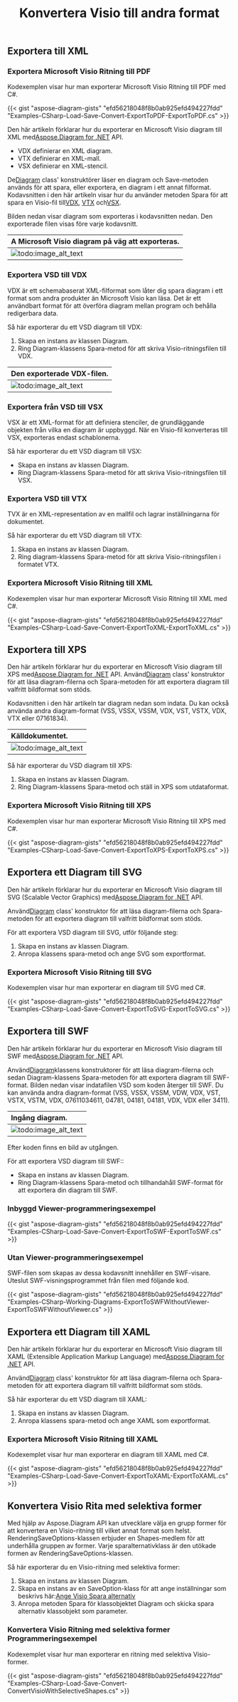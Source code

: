 ﻿---
title:  Konvertera Visio till andra format
linktitle:  Konvertera Visio till andra format
type: docs
weight: 40
url: /sv/net/convert-visio-to-other-files/
description: Det här ämnet visar hur du Aspose.Diagram tillåter att konvertera Visio till SVG, XPS, XML, XAML-format. Konvertera VSD, VSS, VDW, VST, VSDX, VSSX, VSTX, VSDM, VSTM,VSSM till SVG,XPS,XML-koder med några få,XAML-koder.
---
## **Exportera till XML**
### **Exportera Microsoft Visio Ritning till PDF**
Kodexemplen visar hur man exporterar Microsoft Visio Ritning till PDF med C#.

{{< gist "aspose-diagram-gists" "efd56218048f8b0ab925efd494227fdd" "Examples-CSharp-Load-Save-Convert-ExportToPDF-ExportToPDF.cs" >}}

 Den här artikeln förklarar hur du exporterar en Microsoft Visio diagram till XML med[Aspose.Diagram for .NET](http://www.aspose.com/.net/diagram-component.aspx) API.

- VDX definierar en XML diagram.
- VTX definierar en XML-mall.
- VSX definierar en XML-stencil.

 De[Diagram](http://www.aspose.com/api/net/diagram/aspose.diagram/diagram) class' konstruktörer läser en diagram och Save-metoden används för att spara, eller exportera, en diagram i ett annat filformat. Kodavsnitten i den här artikeln visar hur du använder metoden Spara för att spara en Visio-fil till[VDX](https://docs.aspose.com/diagram/net/save-visio-document/), [VTX](https://docs.aspose.com/diagram/net/save-visio-document/) och[VSX](https://docs.aspose.com/diagram/net/save-visio-document/).

Bilden nedan visar diagram som exporteras i kodavsnitten nedan. Den exporterade filen visas före varje kodavsnitt.

|**A Microsoft Visio diagram på väg att exporteras.**|
|:- |
|![todo:image_alt_text](how-to-convert-a-visio-diagram_3.png)|

### **Exportera VSD till VDX**
VDX är ett schemabaserat XML-filformat som låter dig spara diagram i ett format som andra produkter än Microsoft Visio kan läsa. Det är ett användbart format för att överföra diagram mellan program och behålla redigerbara data.

Så här exporterar du ett VSD diagram till VDX:

1. Skapa en instans av klassen Diagram.
1. Ring Diagram-klassens Spara-metod för att skriva Visio-ritningsfilen till VDX.

|**Den exporterade VDX-filen.**|
|:- |
|![todo:image_alt_text](how-to-convert-a-visio-diagram_4.png)|

### **Exportera från VSD till VSX**
VSX är ett XML-format för att definiera stenciler, de grundläggande objekten från vilka en diagram är uppbyggd. När en Visio-fil konverteras till VSX, exporteras endast schablonerna.

Så här exporterar du ett VSD diagram till VSX:

- Skapa en instans av klassen Diagram.
- Ring Diagram-klassens Spara-metod för att skriva Visio-ritningsfilen till VSX.
### **Exportera VSD till VTX**
TVX är en XML-representation av en mallfil och lagrar inställningarna för dokumentet.

Så här exporterar du ett VSD diagram till VTX:

1. Skapa en instans av klassen Diagram.
1. Ring diagram-klassens Spara-metod för att skriva Visio-ritningsfilen i formatet VTX.
### **Exportera Microsoft Visio Ritning till XML**
Kodexemplen visar hur man exporterar Microsoft Visio Ritning till XML med C#.

{{< gist "aspose-diagram-gists" "efd56218048f8b0ab925efd494227fdd" "Examples-CSharp-Load-Save-Convert-ExportToXML-ExportToXML.cs" >}}

## **Exportera till XPS**
 Den här artikeln förklarar hur du exporterar en Microsoft Visio diagram till XPS med[Aspose.Diagram for .NET](https://products.aspose.com/diagram/net/) API.
 Använd[Diagram](http://www.aspose.com/api/net/diagram/aspose.diagram/diagram) class' konstruktor för att läsa diagram-filerna och Spara-metoden för att exportera diagram till valfritt bildformat som stöds.

Kodavsnitten i den här artikeln tar diagram nedan som indata. Du kan också använda andra diagram-format (VSS, VSSX, VSSM, VDX, VST, VSTX, VDX, VTX eller 07161834).

|**Källdokumentet.**|
|:- |
|![todo:image_alt_text](how-to-convert-a-visio-diagram_5.png)|


Så här exporterar du VSD diagram till XPS:

1. Skapa en instans av klassen Diagram.
1. Ring Diagram-klassens Spara-metod och ställ in XPS som utdataformat.
### **Exportera Microsoft Visio Ritning till XPS**
Kodexemplen visar hur man exporterar Microsoft Visio Ritning till XPS med C#.

{{< gist "aspose-diagram-gists" "efd56218048f8b0ab925efd494227fdd" "Examples-CSharp-Load-Save-Convert-ExportToXPS-ExportToXPS.cs" >}}

## **Exportera ett Diagram till SVG**
Den här artikeln förklarar hur du exporterar en Microsoft Visio diagram till SVG (Scalable Vector Graphics) med[Aspose.Diagram for .NET](http://www.aspose.com/.net/diagram-component.aspx) API.

 Använd[Diagram](http://www.aspose.com/api/net/diagram/aspose.diagram/diagram) class' konstruktor för att läsa diagram-filerna och Spara-metoden för att exportera diagram till valfritt bildformat som stöds.

För att exportera VSD diagram till SVG, utför följande steg:

1. Skapa en instans av klassen Diagram.
1. Anropa klassens spara-metod och ange SVG som exportformat.
### **Exportera Microsoft Visio Ritning till SVG**
Kodexemplen visar hur man exporterar en diagram till SVG med C#.

{{< gist "aspose-diagram-gists" "efd56218048f8b0ab925efd494227fdd" "Examples-CSharp-Load-Save-Convert-ExportToSVG-ExportToSVG.cs" >}}
## **Exportera till SWF**
 Den här artikeln förklarar hur du exporterar en Microsoft Visio diagram till SWF med[Aspose.Diagram for .NET](http://www.aspose.com/.net/diagram-component.aspx) API.

 Använd[Diagram](http://www.aspose.com/api/net/diagram/aspose.diagram/diagram)klassens konstruktorer för att läsa diagram-filerna och sedan Diagram-klassens Spara-metoden för att exportera diagram till SWF-format. Bilden nedan visar indatafilen VSD som koden återger till SWF. Du kan använda andra diagram-format (VSS, VSSX, VSSM, VDW, VDX, VST, VSTX, VSTM, VDX, 07611034611, 04781, 04181, 04181, VDX, VDX eller 3411).

|**Ingång diagram.**|
|:- |
|![todo:image_alt_text](how-to-convert-a-visio-diagram_7.png)|

Efter koden finns en bild av utgången.

För att exportera VSD diagram till SWF::

- Skapa en instans av klassen Diagram.
- Ring Diagram-klassens Spara-metod och tillhandahåll SWF-format för att exportera din diagram till SWF.
### **Inbyggd Viewer-programmeringsexempel**
{{< gist "aspose-diagram-gists" "efd56218048f8b0ab925efd494227fdd" "Examples-CSharp-Load-Save-Convert-ExportToSWF-ExportToSWF.cs" >}}
### **Utan Viewer-programmeringsexempel**
SWF-filen som skapas av dessa kodavsnitt innehåller en SWF-visare. Uteslut SWF-visningsprogrammet från filen med följande kod.

{{< gist "aspose-diagram-gists" "efd56218048f8b0ab925efd494227fdd" "Examples-CSharp-Working-Diagrams-ExportToSWFWithoutViewer-ExportToSWFWithoutViewer.cs" >}}
## **Exportera ett Diagram till XAML**
 Den här artikeln förklarar hur du exporterar en Microsoft Visio diagram till XAML (Extensible Application Markup Language) med[Aspose.Diagram for .NET](https://products.aspose.com/diagram/net/) API.

 Använd[Diagram](http://www.aspose.com/api/net/diagram/aspose.diagram/diagram) class' konstruktor för att läsa diagram-filerna och Spara-metoden för att exportera diagram till valfritt bildformat som stöds.

Så här exporterar du ett VSD diagram till XAML:

1. Skapa en instans av klassen Diagram.
1. Anropa klassens spara-metod och ange XAML som exportformat.
### **Exportera Microsoft Visio Ritning till XAML**
Kodexemplet visar hur man exporterar en diagram till XAML med C#.

{{< gist "aspose-diagram-gists" "efd56218048f8b0ab925efd494227fdd" "Examples-CSharp-Load-Save-Convert-ExportToXAML-ExportToXAML.cs" >}}
## **Konvertera Visio Rita med selektiva former**
Med hjälp av Aspose.Diagram API kan utvecklare välja en grupp former för att konvertera en Visio-ritning till vilket annat format som helst. RenderingSaveOptions-klassen erbjuder en Shapes-medlem för att underhålla gruppen av former. Varje sparalternativklass är den utökade formen av RenderingSaveOptions-klassen.

Så här exporterar du en Visio-ritning med selektiva former:

1. Skapa en instans av klassen Diagram.
1. Skapa en instans av en SaveOption-klass för att ange inställningar som beskrivs här:[Ange Visio Spara alternativ](https://docs.aspose.com/diagram/net/save-visio-document/#specifying-visio-save-options)
1. Anropa metoden Spara för klassobjektet Diagram och skicka spara alternativ klassobjekt som parameter.
### **Konvertera Visio Ritning med selektiva former Programmeringsexempel**
Kodexemplet visar hur man exporterar en ritning med selektiva Visio-former.

{{< gist "aspose-diagram-gists" "efd56218048f8b0ab925efd494227fdd" "Examples-CSharp-Load-Save-Convert-ConvertVisioWithSelectiveShapes.cs" >}}
